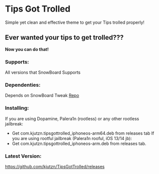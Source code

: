 # Tips Got Trolled
Simple yet clean and effective theme to get your Tips trolled properly!

## Ever wanted your tips to get trolled???
**Now you can do that!**

### Supports:
All versions that SnowBoard Supports

### Dependenties:
Depends on SnowBoard Tweak [Repo](https://sparkdev.me/package/com.spark.snowboard)

### Installing:
If you are using Dopamine, Palera1n (rootless) or any other rootless jailbreak:
 - Get com.kjutzn.tipsgottrolled_iphoneos-arm64.deb from releases tab
If you are using rootful jailbreak (Palera1n rooful, iOS 13/14 jb):
 - Get com.kjutzn.tipsgottrolled_iphoneos-arm.deb from releases tab.

### Latest Version:
https://github.com/kjutzn/TipsGotTrolled/releases
